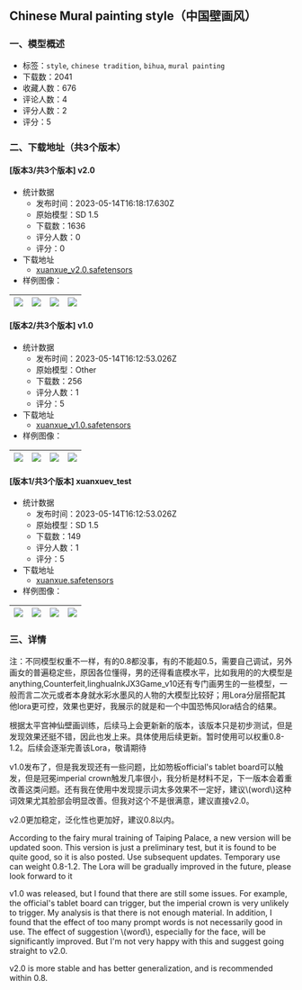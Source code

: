 ## Chinese Mural painting style（中国壁画风）
### 一、模型概述

- 标签：`style`, `chinese tradition`, `bihua`, `mural painting`
- 下载数：2041
- 收藏人数：676
- 评论人数：4
- 评分人数：2
- 评分：5

### 二、下载地址（共3个版本）

#### [版本3/共3个版本] v2.0

- 统计数据
  - 发布时间：2023-05-14T16:18:17.630Z
  - 原始模型：SD 1.5
  - 下载数：1636
  - 评分人数：0
  - 评分：0
- 下载地址
  - [xuanxue_v2.0.safetensors](https://civitai.com/api/download/models/70650)
- 样例图像：

| <img src="https://image.civitai.com/xG1nkqKTMzGDvpLrqFT7WA/efb37f2d-ba1b-4af2-ad20-a863bdab1413/width=450/798892.jpeg" /> | <img src="https://image.civitai.com/xG1nkqKTMzGDvpLrqFT7WA/60b5f088-9582-4d84-9b0a-386fc4f204e8/width=450/788888.jpeg" /> | <img src="https://image.civitai.com/xG1nkqKTMzGDvpLrqFT7WA/e81a765a-a09d-4298-b8f8-3872cd548a0c/width=450/798891.jpeg" /> | <img src="https://image.civitai.com/xG1nkqKTMzGDvpLrqFT7WA/daa9bc11-2ce4-45c2-bd18-37125abc8818/width=450/798860.jpeg" /> |
| ---- | ---- | ---- | ---- |

#### [版本2/共3个版本] v1.0

- 统计数据
  - 发布时间：2023-05-14T16:12:53.026Z
  - 原始模型：Other
  - 下载数：256
  - 评分人数：1
  - 评分：5
- 下载地址
  - [xuanxue_v1.0.safetensors](https://civitai.com/api/download/models/68927)
- 样例图像：

| <img src="https://image.civitai.com/xG1nkqKTMzGDvpLrqFT7WA/6eb244d2-d4d6-4b8c-a2b8-dd7935ab569b/width=450/768946.jpeg" /> | <img src="https://image.civitai.com/xG1nkqKTMzGDvpLrqFT7WA/fc5637a5-6984-4a7c-959e-068066b6564e/width=450/768945.jpeg" /> | <img src="https://image.civitai.com/xG1nkqKTMzGDvpLrqFT7WA/bcd8765f-a9ed-4d65-9ef5-f2dc4d0340da/width=450/768944.jpeg" /> | <img src="https://image.civitai.com/xG1nkqKTMzGDvpLrqFT7WA/355031f2-f3ba-4480-abf9-4507de37d968/width=450/768943.jpeg" /> |
| ---- | ---- | ---- | ---- |

#### [版本1/共3个版本] xuanxuev_test

- 统计数据
  - 发布时间：2023-05-14T16:12:53.026Z
  - 原始模型：SD 1.5
  - 下载数：149
  - 评分人数：1
  - 评分：5
- 下载地址
  - [xuanxue.safetensors](https://civitai.com/api/download/models/66435)
- 样例图像：

| <img src="https://image.civitai.com/xG1nkqKTMzGDvpLrqFT7WA/73ca65ad-dbae-4db1-83cf-acbab668f61a/width=450/746896.jpeg" /> | <img src="https://image.civitai.com/xG1nkqKTMzGDvpLrqFT7WA/08751aa9-c3f5-457b-bbc9-c332345cbc18/width=450/737972.jpeg" /> | <img src="https://image.civitai.com/xG1nkqKTMzGDvpLrqFT7WA/ee8337cd-2a7f-4246-985b-bf07bd0b6f4a/width=450/746899.jpeg" /> | <img src="https://image.civitai.com/xG1nkqKTMzGDvpLrqFT7WA/54b287ef-834b-46ea-8dd4-8ae3e6ba9b55/width=450/738068.jpeg" /> |
| ---- | ---- | ---- | ---- |


### 三、详情
<p>注：不同模型权重不一样，有的0.8都没事，有的不能超0.5，需要自己调试，另外画女的普遍稳定些，原因各位懂得，男的还得看底模水平，比如我用的的大模型是anything,Counterfeit,linghuaInkJX3Game_v10还有专门画男生的一些模型，一般而言二次元或者本身就水彩水墨风的人物的大模型比较好；用Lora分层搭配其他lora更可控，效果也更好，我展示的就是和一个中国恐怖风lora结合的结果。</p><p>根据太平宫神仙壁画训练，后续马上会更新新的版本，该版本只是初步测试，但是发现效果还挺不错，因此也发上来。具体使用后续更新。暂时使用可以权重0.8-1.2。后续会逐渐完善该Lora，敬请期待</p><p>v1.0发布了，但是我发现还有一些问题，比如笏板official's tablet board可以触发，但是冠冕imperial crown触发几率很小，我分析是材料不足，下一版本会着重改善这类问题。还有我在使用中发现提示词太多效果不一定好，建议\(word\)这种词效果尤其脸部会明显改善。但我对这个不是很满意，建议直接v2.0。</p><p>v2.0更加稳定，泛化性也更加好，建议0.8以内。</p><p>According to the fairy mural training of Taiping Palace, a new version will be updated soon. This version is just a preliminary test, but it is found to be quite good, so it is also posted. Use subsequent updates. Temporary use can weight 0.8-1.2. The Lora will be gradually improved in the future, please look forward to it</p><p>v1.0 was released, but I found that there are still some issues. For example, the official's tablet board can trigger, but the imperial crown is very unlikely to trigger. My analysis is that there is not enough material. In addition, I found that the effect of too many prompt words is not necessarily good in use. The effect of suggestion \(word\), especially for the face, will be significantly improved. But I'm not very happy with this and suggest going straight to v2.0.</p><p>v2.0 is more stable and has better generalization, and is recommended within 0.8.</p>